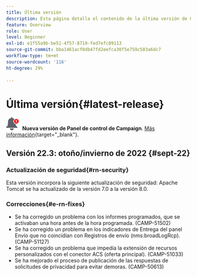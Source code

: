 ```yaml
---
title: Última versión
description: Esta página detalla el contenido de la última versión de Campaign Standard
feature: Overview
role: User
level: Beginner
exl-id: e1f55a9b-be51-4f57-8719-fed7efc89113
source-git-commit: bba1461acf0db47fd2eefca30f5e759c503a6dc7
workflow-type: tm+mt
source-wordcount: '116'
ht-degree: 29%

---
```



# Última versión{#latest-release}

![Panel de control de Campaign](assets/do-not-localize/cp-icon.png) **Nueva versión de Panel de control de Campaign**. [Más información](https://experienceleague.adobe.com/docs/control-panel/using/release-notes.html?lang=es){target=&quot;_blank&quot;}.


## Versión 22.3: otoño/invierno de 2022 {#sept-22}

### Actualización de seguridad{#rn-security}

Esta versión incorpora la siguiente actualización de seguridad: Apache Tomcat se ha actualizado de la versión 7.0 a la versión 8.0.

### Correcciones{#e-rn-fixes}

* Se ha corregido un problema con los informes programados, que se activaban una hora antes de la hora programada. (CAMP-51502)
* Se ha corregido un problema en los indicadores de Entrega del panel Envío que no coincidían con Registros de envío (nms:broadLogRcp). (CAMP-51127)
* Se ha corregido un problema que impedía la extensión de recursos personalizados con el conector ACS (oferta principal). (CAMP-51033)
* Se ha mejorado el proceso de publicación de las respuestas de solicitudes de privacidad para evitar demoras. (CAMP-50613)

